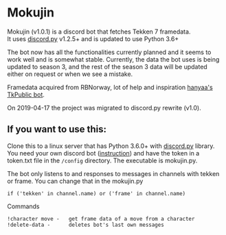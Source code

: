 # Mokujin

Mokujin (v1.0.1) is a discord bot that fetches Tekken 7 framedata.  
It uses [discord.py](https://github.com/Rapptz/discord.py) v1.2.5+ and is updated to use Python 3.6+

The bot now has all the functionalities currently planned and it seems to work well and is somewhat stable. Currently, the data the bot uses is being updated to season 3, and the rest of the season 3 data will be updated either on request or when we see a mistake.

Framedata acquired from RBNorway, lot of help and inspiration [hanyaa's TkPublic bot](https://github.com/hanyaah/TkPublic).

On 2019-04-17 the project was migrated to discord.py rewrite (v1.0). 

## If you want to use this:

Clone this to a linux server that has Python 3.6.0+ with [discord.py](https://github.com/Rapptz/discord.py) library.
You need your own discord bot ([instruction](https://github.com/reactiflux/discord-irc/wiki/Creating-a-discord-bot-&-getting-a-token)) and have the token in a token.txt file in the `/config` directory.
The executable is mokujin.py.

The bot only listens to and responses to messages in channels with tekken or frame. You can change that in the mokujin.py
```
if ('tekken' in channel.name) or ('frame' in channel.name)
```

Commands
```
!character move -   get frame data of a move from a character
!delete-data -      deletes bot's last own messages
```
